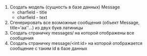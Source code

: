1. Создать модель (сущность в базе данных) Message
   * charfield - title
   * charfield - text
2. Сгенерировать все возможные сообщения (объект Message, title='aa''...) из двух букв латиницы
3. Создать страничку messages/ на которой отображены все сообщения
4. Создать страничку message/\<int:id> на которой отображается сообщение с таким id в базе данных
